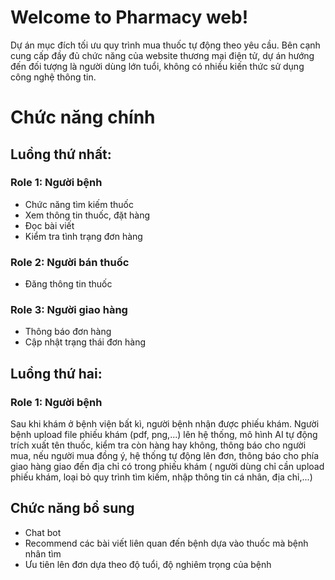 # Welcome to Pharmacy web!

Dự án mục đích tối ưu quy trình mua thuốc tự động theo yêu cầu. Bên cạnh cung cấp đầy đủ chức năng của website thương mại điện tử, dự án hướng đến đối tượng là người dùng lớn tuổi, không có nhiều kiến thức sử dụng công nghệ thông tin.


# Chức năng chính
## Luồng thứ nhất:
### Role 1: Người bệnh
- Chức năng tìm kiếm thuốc
- Xem thông tin thuốc, đặt hàng
- Đọc bài viết 
- Kiểm tra tình trạng đơn hàng
### Role 2: Người bán thuốc
- Đăng thông tin thuốc
### Role 3: Người giao hàng
- Thông báo đơn hàng
- Cập nhật trạng thái đơn hàng

## Luồng thứ hai:
### Role 1: Người bệnh
Sau khi khám ở bệnh viện bất kì, người bệnh nhận được phiếu khám. Người bệnh upload file phiếu khám (pdf, png,...) lên hệ thống, mô hình AI tự động trích xuất tên thuốc, kiểm tra còn hàng hay không, thông báo cho người mua, nếu người mua đồng ý, hệ thống tự động lên đơn, thông báo cho phía giao hàng giao đến địa chỉ có trong phiếu khám ( người dùng chỉ cần upload phiếu khám, loại bỏ quy trình tìm kiếm, nhập thông tin cá nhân, địa chỉ,...)

## Chức năng bổ sung
-  Chat bot
-   Recommend các bài viết liên quan đến bệnh dựa vào thuốc mà bệnh nhân tìm
-   Ưu tiên lên đơn dựa theo độ tuổi, độ nghiêm trọng của bệnh